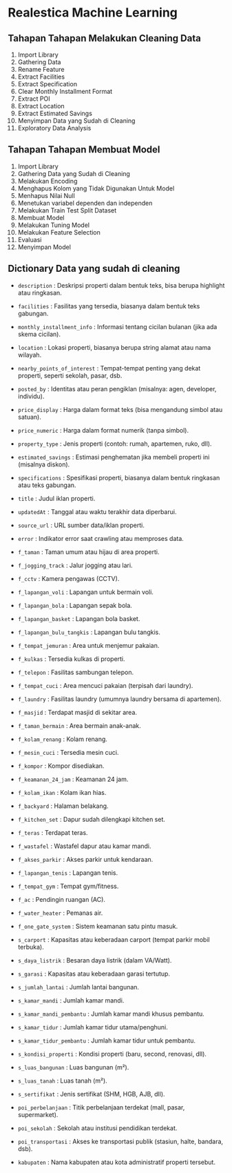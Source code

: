 # Realestica Machine Learning

## Tahapan Tahapan Melakukan Cleaning Data
1. Import Library
2. Gathering Data
3. Rename Feature
4. Extract Facilities
5. Extract Specification
6. Clear Monthly Installment Format
7. Extract POI
8. Extract Location
9. Extract Estimated Savings
10. Menyimpan Data yang Sudah di Cleaning
11. Exploratory Data Analysis

## Tahapan Tahapan Membuat Model
1. Import Library
2. Gathering Data yang Sudah di Cleaning
3. Melakukan Encoding
4. Menghapus Kolom yang Tidak Digunakan Untuk Model
5. Menhapus Nilai Null
6. Menetukan variabel dependen dan independen
7. Melakukan Train Test Split Dataset
8. Membuat Model
9. Melakukan Tuning Model
10. Melakukan Feature Selection
11. Evaluasi
12. Menyimpan Model

## Dictionary Data yang sudah di cleaning
- `description` : Deskripsi properti dalam bentuk teks, bisa berupa highlight atau ringkasan.
- `facilities` : Fasilitas yang tersedia, biasanya dalam bentuk teks gabungan.
- `monthly_installment_info` : Informasi tentang cicilan bulanan (jika ada skema cicilan).
- `location` : Lokasi properti, biasanya berupa string alamat atau nama wilayah.
- `nearby_points_of_interest` : Tempat-tempat penting yang dekat properti, seperti sekolah, pasar, dsb.
- `posted_by` : Identitas atau peran pengiklan (misalnya: agen, developer, individu).
- `price_display` : Harga dalam format teks (bisa mengandung simbol atau satuan).
- `price_numeric` : Harga dalam format numerik (tanpa simbol).
- `property_type` : Jenis properti (contoh: rumah, apartemen, ruko, dll).
- `estimated_savings` : Estimasi penghematan jika membeli properti ini (misalnya diskon).
- `specifications` : Spesifikasi properti, biasanya dalam bentuk ringkasan atau teks gabungan.
- `title` : Judul iklan properti.
- `updatedAt` : Tanggal atau waktu terakhir data diperbarui.
- `source_url` : URL sumber data/iklan properti.
- `error` : Indikator error saat crawling atau memproses data.

- `f_taman` : Taman umum atau hijau di area properti.
- `f_jogging_track` : Jalur jogging atau lari.
- `f_cctv` : Kamera pengawas (CCTV).
- `f_lapangan_voli` : Lapangan untuk bermain voli.
- `f_lapangan_bola` : Lapangan sepak bola.
- `f_lapangan_basket` : Lapangan bola basket.
- `f_lapangan_bulu_tangkis` : Lapangan bulu tangkis.
- `f_tempat_jemuran` : Area untuk menjemur pakaian.
- `f_kulkas` : Tersedia kulkas di properti.
- `f_telepon` : Fasilitas sambungan telepon.
- `f_tempat_cuci` : Area mencuci pakaian (terpisah dari laundry).
- `f_laundry` : Fasilitas laundry (umumnya laundry bersama di apartemen).
- `f_masjid` : Terdapat masjid di sekitar area.
- `f_taman_bermain` : Area bermain anak-anak.
- `f_kolam_renang` : Kolam renang.
- `f_mesin_cuci` : Tersedia mesin cuci.
- `f_kompor` : Kompor disediakan.
- `f_keamanan_24_jam` : Keamanan 24 jam.
- `f_kolam_ikan` : Kolam ikan hias.
- `f_backyard` : Halaman belakang.
- `f_kitchen_set` : Dapur sudah dilengkapi kitchen set.
- `f_teras` : Terdapat teras.
- `f_wastafel` : Wastafel dapur atau kamar mandi.
- `f_akses_parkir` : Akses parkir untuk kendaraan.
- `f_lapangan_tenis` : Lapangan tenis.
- `f_tempat_gym` : Tempat gym/fitness.
- `f_ac` : Pendingin ruangan (AC).
- `f_water_heater` : Pemanas air.
- `f_one_gate_system` : Sistem keamanan satu pintu masuk.

- `s_carport` : Kapasitas atau keberadaan carport (tempat parkir mobil terbuka).
- `s_daya_listrik` : Besaran daya listrik (dalam VA/Watt).
- `s_garasi` : Kapasitas atau keberadaan garasi tertutup.
- `s_jumlah_lantai` : Jumlah lantai bangunan.
- `s_kamar_mandi` : Jumlah kamar mandi.
- `s_kamar_mandi_pembantu` : Jumlah kamar mandi khusus pembantu.
- `s_kamar_tidur` : Jumlah kamar tidur utama/penghuni.
- `s_kamar_tidur_pembantu` : Jumlah kamar tidur untuk pembantu.
- `s_kondisi_properti` : Kondisi properti (baru, second, renovasi, dll).
- `s_luas_bangunan` : Luas bangunan (m²).
- `s_luas_tanah` : Luas tanah (m²).
- `s_sertifikat` : Jenis sertifikat (SHM, HGB, AJB, dll).

- `poi_perbelanjaan` : Titik perbelanjaan terdekat (mall, pasar, supermarket).
- `poi_sekolah` : Sekolah atau institusi pendidikan terdekat.
- `poi_transportasi` : Akses ke transportasi publik (stasiun, halte, bandara, dsb).
- `kabupaten` : Nama kabupaten atau kota administratif properti tersebut.

